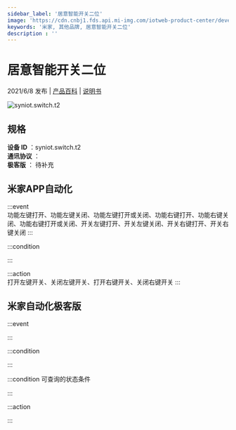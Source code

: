 ```yaml
---
sidebar_label: '居意智能开关二位'
image: 'https://cdn.cnbj1.fds.api.mi-img.com/iotweb-product-center/developer_1584626156982RRwpKXwh.png?GalaxyAccessKeyId=AKVGLQWBOVIRQ3XLEW&Expires=9223372036854775807&Signature=8iEBddYjqQysLInzUXzofZPVQu0='
keywords: '米家, 其他品牌, 居意智能开关二位'
description : ''
---
```

# 居意智能开关二位

2021/6/8 发布 | [产品百科](https://home.mi.com/webapp/content/baike/product/index.html?model=syniot.switch.t2/) | [说明书](https://home.mi.com/views/introduction.html?model=syniot.switch.t2&region=cn)

![syniot.switch.t2](https://cdn.cnbj1.fds.api.mi-img.com/iotweb-product-center/developer_1584626156982RRwpKXwh.png?GalaxyAccessKeyId=AKVGLQWBOVIRQ3XLEW&Expires=9223372036854775807&Signature=8iEBddYjqQysLInzUXzofZPVQu0=)

## 规格  
> 
**设备 ID** ：syniot.switch.t2  
**通讯协议** ：  
**极客版**  ： 待补充 


## 米家APP自动化  

:::event  
功能左键打开、功能左键关闭、功能左键打开或关闭、功能右键打开、功能右键关闭、功能右键打开或关闭、开关左键打开、开关左键关闭、开关右键打开、开关右键关闭
:::

:::condition  

:::

:::action   
打开左键开关、关闭左键开关、打开右键开关、关闭右键开关
:::

## 米家自动化极客版  

:::event  

:::

:::condition  

:::

:::condition 可查询的状态条件  

:::

:::action  

:::

        
